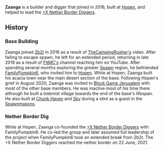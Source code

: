 **Zaanga** is a builder and digger that joined in 2016, built at [Hopen](https://2b2t.miraheze.org/wiki/Hopen), and helped to lead the [+X Nether Border Diggers](https://2b2t.miraheze.org/wiki/%2BX_Nether_Border_Diggers).

## History
### Base Building
Zaanga joined [2b2t](https://2b2t.miraheze.org/wiki/2b2t) in 2016 as a result of [TheCampingRusher's](https://2b2t.miraheze.org/wiki/TheCampingRusher) video. After failing to escape spawn, he left for an extended period, returning in late 2019 as a result of [FitMC's](https://2b2t.miraheze.org/wiki/Fit) channel reaching him on YouTube. After spending several months exploring the greater [Spawn](https://2b2t.miraheze.org/wiki/Spawn) region, he befriended [FamilyPumpkin6](https://2b2t.miraheze.org/wiki/FamilyPumpkin6), who invited him to [Hopen](https://2b2t.miraheze.org/wiki/Hopen). While at Hopen, Zaanga built his acacia town near the main desert section of the base. Following Hopen's grief in August 2020, Zaanga was invited to [Block Game Jerusalem](https://2b2t.miraheze.org/wiki/Block_Game_Jerusalem) with most of the other base members. He was inactive most of his time there although he built a totemist village towards the end of the base's lifespan. He also built at [Chunk Haven](https://2b2t.miraheze.org/wiki/Chunk_Haven) and [Sky](https://2b2t.miraheze.org/wiki/Sky) during a stint as a guest in the [Spawnmasons](https://2b2t.miraheze.org/wiki/Spawnmasons).
### Nether Border Dig
While at Hopen, Zaanga co-founded the [+X Nether Border Diggers](https://2b2t.miraheze.org/wiki/%2BX_Nether_Border_Diggers) with FamilyPumpkin6. He co-led the group and later assumed full leadership of the project when FamilyPumpkin6 took an extended break from 2b2t. The +X Nether Border Diggers reached the nether border on 22 June, 2021.
